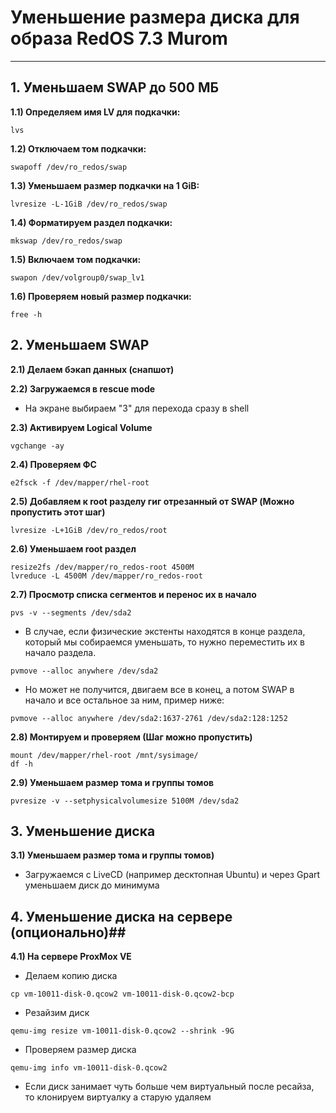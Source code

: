 # Уменьшение размера диска для образа RedOS 7.3 Murom #
---

## 1. Уменьшаем SWAP до 500 МБ ##

**1.1) Определяем имя LV для подкачки:**
```
lvs
```

**1.2)  Отключаем том подкачки:**
```
swapoff /dev/ro_redos/swap
```

**1.3)  Уменьшаем размер подкачки на 1 GiB:**
```
lvresize -L-1GiB /dev/ro_redos/swap
```

**1.4)  Форматируем раздел подкачки:**
```
mkswap /dev/ro_redos/swap
```

**1.5)  Включаем том подкачки:**
```
swapon /dev/volgroup0/swap_lv1
```

**1.6)  Проверяем новый размер подкачки:**
```
free -h
```

## 2. Уменьшаем SWAP ##

**2.1) Делаем бэкап данных (снапшот)**

**2.2) Загружаемся в rescue mode**
- На экране выбираем "3" для перехода сразу в shell

**2.3) Активируем Logical Volume**
```
vgchange -ay
```

**2.4) Проверяем ФС**
```
e2fsck -f /dev/mapper/rhel-root
```

**2.5) Добавляем к root разделу гиг отрезанный от SWAP (Можно пропустить этот шаг)**
```
lvresize -L+1GiB /dev/ro_redos/root
```

**2.6) Уменьшаем root раздел**
```
resize2fs /dev/mapper/ro_redos-root 4500M
lvreduce -L 4500M /dev/mapper/ro_redos-root
```

**2.7) Просмотр списка сегментов и перенос их в начало**
```
pvs -v --segments /dev/sda2
```
- В случае, если физические экстенты находятся в конце раздела, который мы собираемся уменьшать, то нужно переместить их в начало раздела. 
```
pvmove --alloc anywhere /dev/sda2
```
- Но может не получится, двигаем все в конец, а потом SWAP в начало и все остальное за ним, пример ниже:
```
pvmove --alloc anywhere /dev/sda2:1637-2761 /dev/sda2:128:1252
```

**2.8) Монтируем и проверяем (Шаг можно пропустить)**
```
mount /dev/mapper/rhel-root /mnt/sysimage/
df -h
```

**2.9) Уменьшаем размер тома и группы томов**
```
pvresize -v --setphysicalvolumesize 5100M /dev/sda2
```

## 3. Уменьшение диска ##

**3.1) Уменьшаем размер тома и группы томов)**

- Загружаемся с LiveCD (например десктопная Ubuntu) и через Gpart уменьшаем диск до минимума

## 4. Уменьшение диска на сервере (опционально)##

**4.1) На сервере ProxMox VE**

- Делаем копию диска
```
cp vm-10011-disk-0.qcow2 vm-10011-disk-0.qcow2-bcp
```
- Резайзим диск
```
qemu-img resize vm-10011-disk-0.qcow2 --shrink -9G
```
- Проверяем размер диска
```
qemu-img info vm-10011-disk-0.qcow2
```
- Если диск занимает чуть больше чем виртуальный после ресайза, то клонируем виртуалку а старую удаляем










